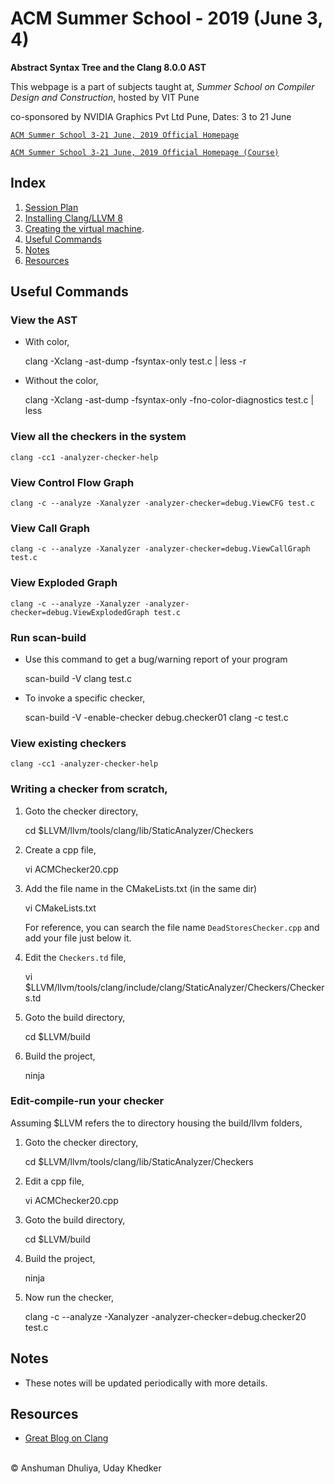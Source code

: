 ACM Summer School - 2019 (June 3, 4)
====================
**Abstract Syntax Tree and the Clang 8.0.0 AST**

This webpage is a part of subjects taught at,
*Summer School on Compiler Design and Construction*,
hosted by VIT Pune

co-sponsored by NVIDIA Graphics Pvt Ltd Pune, Dates: 3 to 21 June

[`ACM Summer School 3-21 June, 2019 Official Homepage`](http://india.acm.org/compiler-construction.html)

[`ACM Summer School 3-21 June, 2019 Official Homepage (Course)`](https://sites.google.com/site/acmsummerschoolcc/)

Index
------------
1. [Session Plan](plan.html)
1. [Installing Clang/LLVM 8](../../compilers/llvm/get_started.html)
1. [Creating the virtual machine](build-vm.html).
1. [Useful Commands](#commands)
1. [Notes](#notes)
1. [Resources](#resources)


Useful Commands <a name="commands"></a>
----------------
### View the AST

   * With color,

        clang -Xclang -ast-dump -fsyntax-only test.c | less -r

   * Without the color,

        clang -Xclang -ast-dump -fsyntax-only -fno-color-diagnostics test.c | less

### View all the checkers in the system

    clang -cc1 -analyzer-checker-help

### View Control Flow Graph

    clang -c --analyze -Xanalyzer -analyzer-checker=debug.ViewCFG test.c
    
### View Call Graph

    clang -c --analyze -Xanalyzer -analyzer-checker=debug.ViewCallGraph test.c
    
### View Exploded Graph

    clang -c --analyze -Xanalyzer -analyzer-checker=debug.ViewExplodedGraph test.c
    
### Run scan-build

   * Use this command to get a bug/warning report of your program

        scan-build -V clang test.c

   * To invoke a specific checker,

        scan-build -V -enable-checker debug.checker01 clang -c test.c

### View existing checkers

    clang -cc1 -analyzer-checker-help

### Writing a checker from scratch,

   1. Goto the checker directory,
    
        cd $LLVM/llvm/tools/clang/lib/StaticAnalyzer/Checkers

   2. Create a cpp file,

        vi ACMChecker20.cpp

   3. Add the file name in the CMakeLists.txt (in the same dir)

        vi CMakeLists.txt

      For reference, you can search the file name `DeadStoresChecker.cpp` and add your file just below it.

   4. Edit the `Checkers.td` file,

        vi $LLVM/llvm/tools/clang/include/clang/StaticAnalyzer/Checkers/Checkers.td

   5. Goto the build directory,

        cd \$LLVM/build

   6. Build the project,

        ninja

### Edit-compile-run your checker
Assuming $LLVM refers the to directory housing the build/llvm folders,

   1. Goto the checker directory,
    
        cd $LLVM/llvm/tools/clang/lib/StaticAnalyzer/Checkers

   2. Edit a cpp file,

        vi ACMChecker20.cpp

   3. Goto the build directory,

        cd \$LLVM/build

   4. Build the project,

        ninja

   5. Now run the checker,

        clang -c --analyze -Xanalyzer -analyzer-checker=debug.checker20 test.c


Notes <a name="notes"></a>
-------------------
* These notes will be updated periodically with more details.

Resources <a name="resources"></a>
---------------------------------
* [Great Blog on Clang](https://kevinaboos.wordpress.com/2013/07/23/clang-tutorial-part-i-introduction/)


<div class="footer">
<br/>
&copy; Anshuman Dhuliya, Uday Khedker
<br/>
</div>

